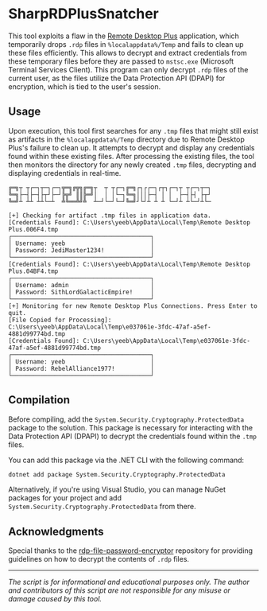 # SharpRDPlusSnatcher
This tool exploits a flaw in the [Remote Desktop Plus](https://www.donkz.nl) application, which temporarily drops `.rdp` files in `%localappdata%/Temp` and fails to clean up these files efficiently. This allows to decrypt and extract credentials from these temporary files before they are passed to `mstsc.exe` (Microsoft Terminal Services Client). This program can only decrypt `.rdp` files of the current user, as the files utilize the Data Protection API (DPAPI) for encryption, which is tied to the user's session.


## Usage

Upon execution, this tool first searches for any `.tmp` files that might still exist as artifacts in the `%localappdata%/Temp` directory due to Remote Desktop Plus's failure to clean up. It attempts to decrypt and display any credentials found within these existing files. After processing the existing files, the tool then monitors the directory for any newly created `.tmp` files, decrypting and displaying credentials in real-time.

```
╔═╗┬ ┬┌─┐┬─┐┌─┐╦═╗╔╦╗╔═╗┬  ┬ ┬┌─┐╔═╗┌┐┌┌─┐┌┬┐┌─┐┬ ┬┌─┐┬─┐
╚═╗├─┤├─┤├┬┘├─┘╠╦╝ ║║╠═╝│  │ │└─┐╚═╗│││├─┤ │ │  ├─┤├┤ ├┬┘
╚═╝┴ ┴┴ ┴┴└─┴  ╩╚══╩╝╩  ┴─┘└─┘└─┘╚═╝┘└┘┴ ┴ ┴ └─┘┴ ┴└─┘┴└─

[+] Checking for artifact .tmp files in application data.
[Credentials Found]: C:\Users\yeeb\AppData\Local\Temp\Remote Desktop Plus.006F4.tmp
┌───────────────────────────────────────┐
│ Username: yeeb                        │
│ Password: JediMaster1234!             │
└───────────────────────────────────────┘
[Credentials Found]: C:\Users\yeeb\AppData\Local\Temp\Remote Desktop Plus.04BF4.tmp
┌───────────────────────────────────────┐
│ Username: admin                       │
│ Password: SithLordGalacticEmpire!     │
└───────────────────────────────────────┘
[+] Monitoring for new Remote Desktop Plus Connections. Press Enter to quit.
[File Copied for Processing]: C:\Users\yeeb\AppData\Local\Temp\e037061e-3fdc-47af-a5ef-4881d99774bd.tmp
[Credentials Found]: C:\Users\yeeb\AppData\Local\Temp\e037061e-3fdc-47af-a5ef-4881d99774bd.tmp
┌───────────────────────────────────────┐
│ Username: yeeb                        │
│ Password: RebelAlliance1977!          │
└───────────────────────────────────────┘
```

## Compilation

Before compiling, add the `System.Security.Cryptography.ProtectedData` package to the solution. This package is necessary for interacting with the Data Protection API (DPAPI) to decrypt the credentials found within the `.tmp` files.

You can add this package via the .NET CLI with the following command:

```sh
dotnet add package System.Security.Cryptography.ProtectedData
```

Alternatively, if you're using Visual Studio, you can manage NuGet packages for your project and add `System.Security.Cryptography.ProtectedData` from there.

## Acknowledgments

Special thanks to the [rdp-file-password-encryptor](https://github.com/RedAndBlueEraser/rdp-file-password-encryptor) repository for providing guidelines on how to decrypt the contents of `.rdp` files.

---

*The script is for informational and educational purposes only. The author and contributors of this script are not responsible for any misuse or damage caused by this tool.* <!-- meme -->

